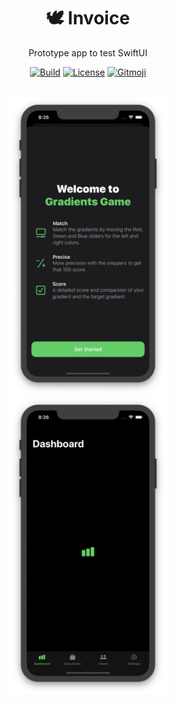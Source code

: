<div align='center'>

  <h1>🕊️ Invoice</h1>
  <p>Prototype app to test SwiftUI</p>

  [![Build](https://img.shields.io/github/workflow/status/nurodev/invoice/%F0%9F%94%A8%20Build?label=%20&logo=Swift&logoColor=white&style=for-the-badge)](https://github.com/NuroDev/invoice/actions?query=workflow%3A%22%F0%9F%94%A8+Build%22) 
  [![License](https://img.shields.io/badge/%20%F0%9F%93%84%20mit-blue.svg?longCache=true&style=for-the-badge)](https://opensource.org/licenses/MIT) 
  [![Gitmoji](https://img.shields.io/badge/-%20%F0%9F%98%9C-FFDD67.svg?longCache=true&style=for-the-badge)](https://gitmoji.carloscuesta.me/) 

  <br />

  <img alt="Screenshot" src="./assets/screenshot_1.png" width="256px" />
  <img alt="Screenshot" src="./assets/screenshot_2.png" width="256px" />

</div>

